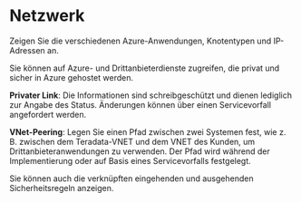 Netzwerk
========

Zeigen Sie die verschiedenen Azure-Anwendungen, Knotentypen und IP-Adressen an.

Sie können auf Azure- und Drittanbieterdienste zugreifen, die privat und sicher in Azure gehostet werden.

**Privater Link**: Die Informationen sind schreibgeschützt und dienen lediglich zur Angabe des Status. Änderungen können über einen Servicevorfall angefordert werden.

**VNet-Peering**: Legen Sie einen Pfad zwischen zwei Systemen fest, wie z. B. zwischen dem Teradata-VNET und dem VNET des Kunden, um Drittanbieteranwendungen zu verwenden. Der Pfad wird während der Implementierung oder auf Basis eines Servicevorfalls festgelegt.

Sie können auch die verknüpften eingehenden und ausgehenden Sicherheitsregeln anzeigen.
